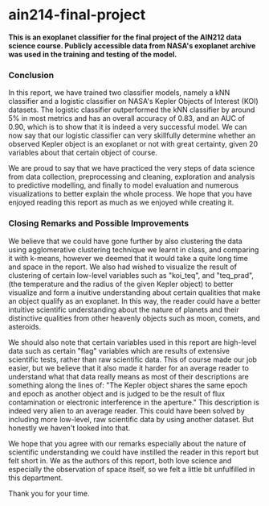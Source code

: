 # ain214-final-project
**This is an exoplanet classifier for the final project of the AIN212 data science course. Publicly accessible data from NASA's exoplanet archive was used in the training and testing of the model.**

### Conclusion

In this report, we have trained two classifier models, namely a kNN classifier and a logistic classifier on NASA's Kepler Objects of Interest (KOI) datasets. The logistic classifier outperformed the kNN classifier by around 5% in most metrics and has an overall accuracy of 0.83, and an AUC of 0.90, which is to show that it is indeed a very successful model. We can now say that our logistic classifier can very skillfully determine whether an observed Kepler object is an exoplanet or not with great certainty, given 20 variables about that certain object of course.

We are proud to say that we have practiced the very steps of data science from data collection, preprocessing and cleaning, exploration and analysis to predictive modelling, and finally to model evaluation and numerous visualizations to better explain the whole process. We hope that you have enjoyed reading this report as much as we enjoyed while creating it.

### Closing Remarks and Possible Improvements

We believe that we could have gone further by also clustering the data using agglomerative clustering technique we learnt in class, and comparing it with k-means, however we deemed that it would take a quite long time and space in the report. We also had wished to visualize the result of clustering of certain low-level variables such as "koi_teq", and "teq_prad", (the temperature and the radius of the given Kepler object) to better visualize and form a inuitive understanding about certain qualities that make an object qualify as an exoplanet. In this way, the reader could have a better intuitive scientific understanding about the nature of planets and their distinctive qualities from other heavenly objects such as moon, comets, and asteroids.

We should also note that certain variables used in this report are high-level data such as certain "flag" variables which are results of extensive scientific tests, rather than raw scientific data. This of course made our job easier, but we believe that it also made it harder for an average reader to understand what that data really means as most of their descriptions are something along the lines of: "The Kepler object shares the same epoch and epoch as another object and is judged to be the result of flux contamination or electronic interference in the aperture." This description is indeed very alien to an average reader. This could have been solved by including more low-level, raw scientific data by using another dataset. But honestly we haven't looked into that.

We hope that you agree with our remarks especially about the nature of scientific understanding we could have instilled the reader in this report but felt short in. We as the authors of this report, both love science and especially the observation of space itself, so we felt a little bit unfulfilled in this department.

Thank you for your time.
